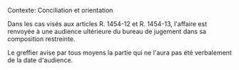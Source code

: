Contexte: Conciliation et orientation

Dans les cas visés aux articles R. 1454-12 et R. 1454-13, l'affaire est renvoyée à une audience ultérieure du bureau de jugement dans sa composition restreinte.

Le greffier avise par tous moyens la partie qui ne l'aura pas été verbalement de la date d'audience.
